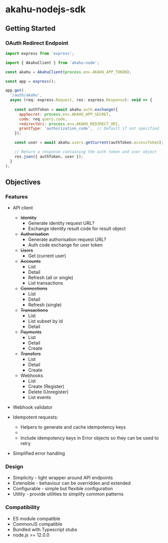 # akahu-nodejs-sdk

## Getting Started

### OAuth Redirect Endpoint
```javascript
import express from 'express';

import { AkahuClient } from 'akahu-node';

const akahu = AkahuClient(process.env.AKAHU_APP_TOKEN);

const app = express();

app.get(
  '/auth/akahu',
  async (req: express.Request, res: express.Response): void => {
    
    const authToken = await akahu.auth.exchange({
      appSecret: process.env.AKAHU_APP_SECRET,
      code: req.query.code,
      redirectUri: process.env.AKAHU_REDIRECT_URI,
      grantType: 'authorization_code',  // Default if not specified
    });

    const user = await akahu.users.getCurrent(authToken.accessToken);

    // Return a response containing the auth token and user object
    res.json({ authToken, user });
  }
);
```

## Objectives

### Features

- API client
  - ~~Identity~~
    - Generate identity request URL?
    - Exchange identity result code for result object
  - ~~Authorisation~~
    - Generate authorisation request URL?
    - Auth code exchange for user token
  - ~~Users~~
    - Get (current user)
  - ~~Accounts~~
    - List
    - Detail
    - Refresh (all or single)
    - List transactions
  - ~~Connections~~
    - List
    - Detail
    - Refresh (single)
  - ~~Transactions~~
    - List
    - List subset by id
    - Detail
  - ~~Payments~~
    - List
    - Detail
    - Create
  - ~~Transfers~~
    - List
    - Detail
    - Create
  - Webhooks
    - List
    - Create (Register)
    - Delete (Unregister)
    - List events

- Webhook validator
- Idempotent requests:
  - Helpers to generate and cache idempotency keys
  - 
  - Include idempotency keys in Error objects so they can be used to retry
- Simplified error handling

### Design

- Simplicity - light wrapper around API endpoints
- Extensible - behaviour can be overridden and extended
- Configurable - simple but flexible configuration
- Utility - provide utilities to simplify common patterns

### Compatibility

- ES module compatible
- CommonJS compatible
- Bundled with Typescript stubs
- node.js >= 12.0.0

